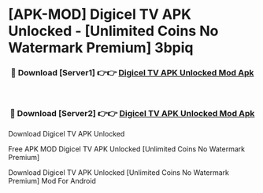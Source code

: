 # [APK-MOD] Digicel TV APK Unlocked - [Unlimited Coins No Watermark Premium] 3bpiq



<div align="center">
<h3>🔴 Download [Server1] 👉👉 <a href="https://momento.my/?title=Digicel_TV_APK_Unlocked">Digicel TV APK Unlocked Mod Apk</a></h3><br>

<h3>🔴 Download [Server2] 👉👉 <a href="https://momento.my/?title=Digicel_TV_APK_Unlocked">Digicel TV APK Unlocked Mod Apk</a></h3>
</div>



Download Digicel TV APK Unlocked 

Free APK MOD Digicel TV APK Unlocked [Unlimited Coins No Watermark Premium]

Download Digicel TV APK Unlocked [Unlimited Coins No Watermark Premium] Mod For Android
